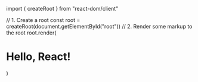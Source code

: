 import { createRoot } from "react-dom/client"

// 1. Create a root
const root = createRoot(document.getElementById("root"))
// 2. Render some markup to the root
root.render(<h1>Hello, React!</h1>) 
